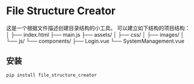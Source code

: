 # File Structure Creator

这是一个根据文件描述创建目录结构的小工具。
可以建立如下结构的项目结构：
│
├── index.html
├── main.js
├── assets/
│   ├── css/
│   ├── images/
│   └── js/
└── components/
    ├── Login.vue
    └── SystemManagement.vue

## 安装

```bash
pip install file_structure_creator